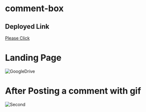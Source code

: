 # comment-box
<h2>Deployed Link</h2>

  <a href=">https://heartfelt-mandazi-40fb14.netlify.app" target="_blank">Please Click</a>
  
<h1>Landing Page</h1>

<img src="https://drive.google.com/uc?id=1gxeULlfzuEIuSfBSZFtMpViy2fs2wt-d" alt="GoogleDrive" />

<br />
<h1>After Posting a comment with gif</h1>

<img src="https://drive.google.com/uc?id=1Tp51GdB_fdXwxWP7wzcw9N05XCNVHZHn" alt="Second" />
